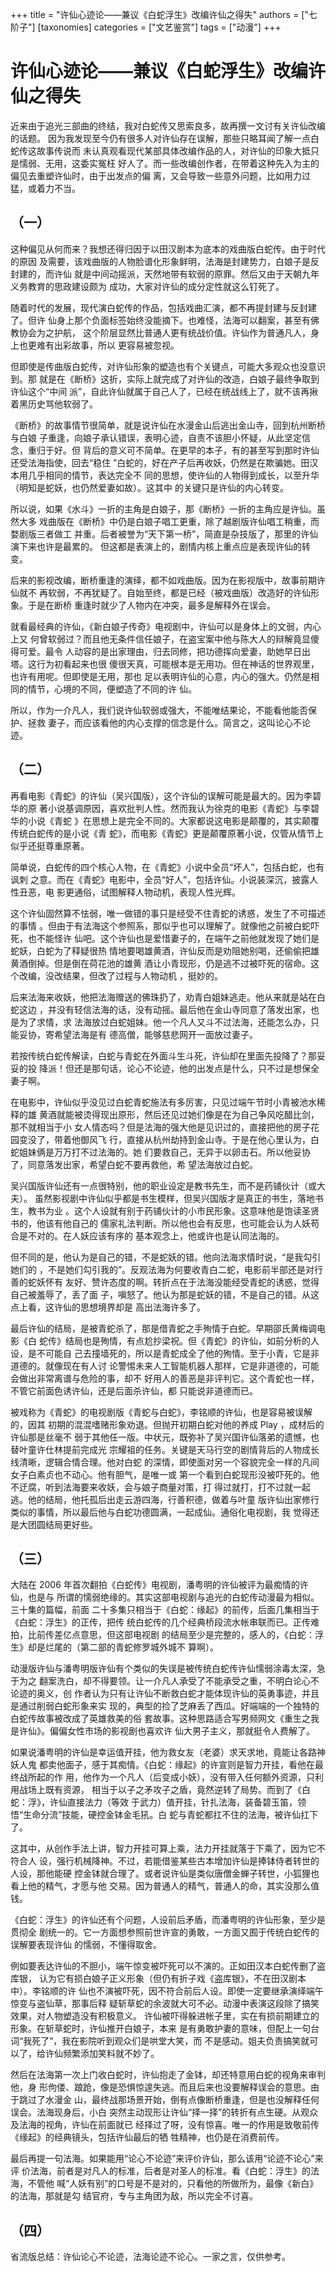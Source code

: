 +++
title = "许仙心迹论——兼议《白蛇浮生》改编许仙之得失"
authors = ["七阶子"]
[taxonomies]
categories = ["文艺鉴赏"]
tags = ["动漫"]
+++
# 许仙心迹论——兼议《白蛇浮生》改编许仙之得失

近来由于追光三部曲的终结，我对白蛇传又思索良多，故再撰一文讨有关许仙改编的话题。
因为我发现至今仍有很多人对许仙存在误解，那些只略耳闻了解一点白蛇传这故事传说而
未认真观看现代某部具体改编作品的人，对许仙的印象大抵只是懦弱、无用，这委实冤枉
好人了。而一些改编创作者，在带着这种先入为主的偏见去重塑许仙时，由于出发点的偏
离，又会导致一些意外问题，比如用力过猛，或着力不当。
<!-- more -->

## （一）

这种偏见从何而来？我想还得归因于以田汉剧本为底本的戏曲版白蛇传。由于时代的原因
及需要，该戏曲版的人物脸谱化形象鲜明，法海是封建势力，白娘子是反封建的，而许仙
就是中间动摇派，天然地带有软弱的原罪。然后又由于天朝九年义务教育的思政建设颇为
成功，大家对许仙的成分定性就这么钉死了。

随着时代的发展，现代演白蛇传的作品，包括戏曲汇演，都不再提封建与反封建了。但许
仙身上那个负面标签始终没能摘下。也难怪，法海可以翻案，甚至有佛教协会为之护航，
这个阶层显然比普通人更有统战价值。许仙作为普通凡人，身上也更难有出彩故事，所以
更容易被忽视。

但即使是传曲版白蛇传，对许仙形象的塑造也有个关键点，可能大多观众也没意识到。那
就是在《断桥》这折，实际上就完成了对许仙的改造，白娘子最终争取到许仙这个“中间
派”，自此许仙就属于自己人了，已经在统战线上了，就不该再揪着黑历史骂他软弱了。

《断桥》的故事情节很简单，就是说许仙在水漫金山后逃出金山寺，回到杭州断桥与白娘
子重逢，向娘子承认错误，表明心迹，自责不该胆小怀疑，从此坚定信念，重归于好。但
背后的意义可不简单。在更早的本子，有的甚至写到那时许仙还受法海指使，回去“稳住
”白蛇的，好在产子后再收妖，仍然是在欺骗她。田汉本用几乎相同的情节，表达完全不
同的思想，使许仙的人物得到成长，以至升华（明知是蛇妖，也仍然爱妻如故）。这其中
的关键只是许仙的内心转变。

所以说，如果《水斗》一折的主角是白娘子，那《断桥》一折的主角应是许仙。虽然大多
戏曲版在《断桥》中仍是白娘子唱工更重，除了越剧版许仙唱工稍重，而婺剧版三者做工
并重。后者被誉为“天下第一桥”，简直是杂技版了，那里的许仙演下来也许是最累的。
但这都是表演上的，剧情内核上重点应是表现许仙的转变。

后来的影视改编，断桥重逢的演绎，都不如戏曲版。因为在影视版中，故事前期许仙就不
再软弱，不再犹疑了。自始至终，都是已经（被戏曲版）改造好的许仙形象。于是在断桥
重逢时就少了人物内在冲突，最多是解释外在误会。

就看最经典的许仙，《新白娘子传奇》电视剧中，许仙可以是身体上的文弱，内心上又
何曾软弱过？而且他无条件信任娘子，在盗宝案中他与陈大人的辩解竟显傻得可爱。最令
人动容的是出家理由，归去同修，把功德挥向爱妻，助她早日出塔。这行为初看起来也很
傻很天真，可能根本是无用功。但在神话的世界观里，也许有用呢。但即使是无用，那也
足以表明许仙的心意，内心的强大。仍然是相同的情节，心境的不同，便塑造了不同的许
仙。

所以，作为一介凡人，我们说许仙软弱或强大，不能唯结果论，不能看他能否保护、拯救
妻子，而应该看他的内心支撑的信念是什么。简言之，这叫论心不论迹。

## （二）

再看电影《青蛇》的许仙（吴兴国版），这个许仙的误解可能是最大的。因为李碧华的原
著小说基调原因，喜欢批判人性。然而我认为徐克的电影《青蛇》与李碧华的小说《青蛇
》在思想上是完全不同的。大家都说这电影是颠覆的，其实颠覆传统白蛇传的是小说《青
蛇》，而电影《青蛇》更是颠覆原著小说，仅管从情节上似乎还挺尊重原著。

简单说，白蛇传的四个核心人物，在《青蛇》小说中全员“坏人”，包括白蛇，也有讽刺
之意。而在《青蛇》电影中，全员“好人”，包括许仙。小说装深沉，披露人性丑恶，电
影更通俗，试图解释人物动机，表现人性光辉。

这个许仙固然算不怯弱，唯一做错的事只是经受不住青蛇的诱惑，发生了不可描述的事情
。但由于有法海这个参照系，那似乎也可以理解了。就像他之前被白蛇吓死，也不能怪许
仙吧。这个许仙也是爱惜妻子的，在端午之前他就发现了她们是蛇妖，白蛇为了释疑很热
情地要喝雄黄酒，许仙反而是劝阻她别喝，还偷偷把雄黄酒倒掉。但是倒在荷花池的雄黄
酒让小青现形，仍是逃不过被吓死的宿命。这个改编，没改结果，但改了过程与人物动机
，挺妙的。

后来法海来收妖，他把法海赠送的佛珠扔了，劝青白姐妹逃走。他从来就是站在白蛇这边
，并没有轻信法海的话，没有动摇。最后他在金山寺同意了落发出家，也是为了求情，求
法海放过白蛇姐妹。他一个凡人又斗不过法海，还能怎么办，只能妥协，寄希望法海是有
德高僧，能够慈悲网开一面放过妻子。

若按传统白蛇传解读，白蛇与青蛇在外面斗生斗死，许仙却在里面先投降了？那妥妥的投
降派！但还是那句话，论心不论迹，他的出发点是什么，只不过是想保全妻子啊。

在电影中，许仙似乎没见过白蛇青蛇施法有多厉害，只见过端午节时小青被池水稀释的雄
黄酒就能被烫得现出原形，然后还见过她们像是在为自己争风吃醋比剑，那不就相当于小
女人情态吗？但是法海的强大他是见识过的，直接把他的房子花园变没了，带着他御风飞
行，直接从杭州劫持到金山寺。于是在他心里认为，白蛇姐妹俩是万万打不过法海的。她
们要救自己，无异于以卵击石。所以他妥协了，同意落发出家，希望白蛇不要再救他，希
望法海放过白蛇。

吴兴国版许仙还有一点很特别，他的职业设定是教书先生，而不是药铺伙计（或大夫）。
虽然影视剧中许仙似乎都是书生模样，但吴兴国版才是真正的书生，落地书生，教书为业
。这个人设就有别于药铺伙计的小市民形象。这意味他是饱读圣贤书的，他该有他自己的
儒家礼法判断。所以他也会有反思，也可能会认为人妖苟合是不对的。在人妖应该有序的
基本观念上，他或许也是认同法海的。

但不同的是，他认为是自己的错，不是蛇妖的错。他向法海求情时说，“是我勾引她们的
，不是她们勾引我的”。反观法海为何要收青白二蛇，电影前半部还是对行善的蛇妖怀有
友好、赞许态度的啊。转折点在于法海没能经受青蛇的诱惑，觉得自己被羞辱了，丢了面
子，嗔怒了。他认为那是蛇妖的错，不是自己的错。从这点上看，这许仙的思想境界却是
高出法海许多了。

最后许仙的结局，是被青蛇杀了，那是借青蛇之手殉情于白蛇。早期邵氏黄梅调电影《白
蛇传》结局也是殉情，有点尬抄梁祝。但《青蛇》的许仙，如前分析的人设，是不可能自
己去撞墙死的，所以是青蛇成全了他的殉情。至于小青，它是非道德的。就像现在有人讨
论警惕未来人工智能机器人那样，它是非道德的，可能会做出非常离谱与危险的事，却不
好用人的善恶是非评判它。这个青蛇也一样，不管它前面色诱许仙，还是后面杀许仙，都
只能说非道德而已。

被戏称为《青蛇》的电视剧版《青蛇与白蛇》，李铭顺的许仙，也是容易被误解的，因其
初期的混混嗜赌形象劝退。但抛开初期白蛇对他的养成 Play ，成材后的许仙那是丝毫不
弱于其他任一版。中状元，既弥补了吴兴国许仙落弟的遗憾，也替叶童许仕林提前完成光
宗耀祖的任务。关键是天马行空的剧情背后的人物成长线清晰，逻辑合情合理。他对白蛇
的深情，即使面对另一个容貌完全一样的凡间女子白素贞也不动心。他有胆气，是唯一或
第一个看到白蛇现形没被吓死的。他不迂腐，听到法海要来收妖，会与娘子商量对策，打
得过就打，打不过就一起逃。他的结局，他托孤后出走云游四海，行善积德，做着与叶童
版许仙出家修行类似的事情，所以最后他与白蛇功德圆满，一起成仙。通俗化电视剧，我
觉得还是大团圆结局更好些。

## （三）

大陆在 2006 年首次翻拍《白蛇传》电视剧，潘粤明的许仙被评为最痴情的许仙，也是与
所谓的懦弱绝缘的。其实这部电视剧与追光的白蛇传动漫最为相似。三十集的篇幅，前面
二十多集只相当于《白蛇：缘起》的前传，后面几集相当于《白蛇：浮生》的正传，把传
统白蛇传的几个经典桥段流水帐串联而已。正传难拍，比前传差亿点意思，但这部电视剧
的结局至少是完整的，感人的，《白蛇：浮生》却是烂尾的（第二部的青蛇修罗城外城不
算啊）。

动漫版许仙与潘粤明版许仙有个类似的失误是被传统白蛇传许仙懦弱涂毒太深，急于为之
翻案洗白，却不得要领。让一介凡人承受了不能承受之重，不明白论心不论迹的奥义，创
作者认为只有让许仙不断救白蛇才能体现许仙的英勇事迹，并且是通过削弱白蛇形象来实
现的，典型的捡了芝麻丢了西瓜。好端端的一个独特的白蛇传故事被改成了英雄救美的俗
套故事。这种思路适合写男频网文《重生之我是许仙》。偏偏女性市场的影视剧也喜欢许
仙大男子主义，那就挺令人费解了。

如果说潘粤明的许仙是幸运值开挂，他为救女友（老婆）求天求地，竟能让各路神妖人鬼
都卖他面子，感于其痴情。《白蛇：缘起》的许宣则是智力开挂，看他在最终战所起的作
用，他作为一个凡人（后变成小妖），没有带入任何额外资源，只利用战场上既有资源，
相当于以子之矛攻子之盾，竟然逆转了局势。而到了《白蛇：浮》，许仙直接法力（等效
于武力）值开挂，针扎法海，装备碧玉笛，领悟“生命分流”技能，硬控金钵金毛犼。白
蛇与青蛇都扛不住的法海，被许仙扛下了。

这其中，从创作手法上讲，智力开挂可算上乘，法力开挂就落于下乘了，因为它不符合人
设，强行机械降神。不过，若能借鉴某些古本增加许仙是捧钵侍者转世的人设，那他能硬
控金钵就合理了。或者说许仙是类似唐僧金蝉子转世，小狐狸也看上他的精气，才愿与他
交易。因为普通人的精气，普通人的命，其实没那么值钱。

《白蛇：浮生》的许仙还有个问题，人设前后矛盾，而潘粤明的许仙形象，至少是贯彻全
剧统一的。它一方面想参照前世许宣的勇敢，一方面又囿于传统白蛇传的误解要表现许仙
的懦弱，不懂得取舍。

例如要表达许仙的不胆小，端午惊变被吓死可以不演的。正如田汉本白蛇传删了盗库银，
认为它有损白娘子正义形象（但仍有折子戏《盗库银》，不在田汉剧本中）。李铭顺的许
仙也不演被吓死，因不符合前后人设。即使一定要继承演绎端午惊变与盗仙草，那事后释
疑斩草蛇的余波就大可不必。动漫中表演这段除了搞笑效果，对人物塑造没有积极意义。
许仙被吓得躲进帐子里，实在有损前期建立的形象。在斩草蛇时，许仙推开白娘子，本来
是有勇敢护妻的意味，但配上一句台词“我死了”，我在影院听到观众们是哄堂大笑，而
不是感动。姐夫负责搞笑就可以了，给许仙频繁添加笑料就不妙了。

然后在法海第一次上门收白蛇时，许仙抱走了金钵，却还特意用白蛇的视角来审判他，身
形佝偻、踉跄，像是恐惧惊遑失逃。而且后来也没要解释误会的意思。由于跳过了水漫金
山，最终战那场景开始，倒有点像断桥重逢，但是也没解释任何误会。法海现身后，小白
突然主动现形让许仙“择一择”的转折有点生硬。从观众及法海的视角，许仙在前面就已
经择过了呀，没有惊喜。唯一的作用是致敬前传《缘起》的经典镜头，包括许仙最后的牺
牲精神，也仍是在消费前传。

最后再提一句法海。如果能用“论心不论迹”来评价许仙，那么该用“论迹不论心”来评
价法海，前者是对凡人的标准，后者是对圣人的标准。看《白蛇：浮生》的法海，不管他
喊“人妖有别”的口号是不是对的，只看他的所做所为，最像《新白》的法海，那就是勾
结官府，专与主角团为敌，所以完全不讨喜。

## （四）

省流版总结：许仙论心不论迹，法海论迹不论心。一家之言，仅供参考。

